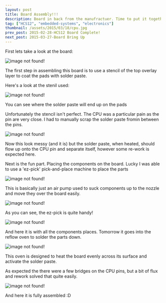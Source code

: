 ```yaml
---
layout: post
title: Board Assembly!!!
description: Board in back from the manufractuer. Time to put it together!!!
tag: ["HCS12", "embedded-systems", "electronics"]
thumbnail: /assets/2015/03/18/cpu.jpg
prev_post: 2015-02-28-HCS12 Board Complete!
next_post: 2015-03-27-Board Bring Up
---
```


First lets take a look at the board:

![image not found!](/assets/2015/03/18/board.jpg)

The first step in assembling this board is to use a stencil of the top overlay layer to coat the pads with solder paste.


Here's a look at the stenil used:

![image not found!](/assets/2015/03/18/mask.jpg)

You can see where the solder paste will end up on the pads

Unfortunately the stencil isn't perfect. The CPU was a particular pain as the pin are very close. I had to manually scrap the solder paste fromin between the pins.

![image not found!](/assets/2015/03/18/cpu.jpg)

Now this look messy (and it is) but the solder paste, when heated, should flow up onto the CPU pin and separate itself, however some re-work is expected here.

Next is the fun part. Placing the components on the board. Lucky I was able to use a 'ez-pick' pick-and-place machine
to place the parts

![image not found!](/assets/2015/03/18/pick-n-place.jpg)

This is basically just an air pump used to suck components up to the nozzle and move they over the board easily.

![image not found!](/assets/2015/03/18/place-cpu.jpg)

As you can see, the ez-pick is quite handy!

![image not found!](/assets/2015/03/18/placement-done.jpg)

And here it is with all the components places. Tomorrow it goes into the reflow oven to solder the parts down.

![image not found!](/assets/2015/03/18/reflow.jpg)

This oven is designed to heat the board evenly across its surface and activate the solder paste.

As expected the there were a few bridges on the CPU pins, but a bit of flux and rework solved that quite easily.

![image not found!](/assets/2015/03/18/fully-assembled.jpg)

And here it is fully assembled :D
